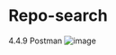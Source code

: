 # Repo-search
4.4.9 Postman
![image](https://user-images.githubusercontent.com/109068612/222895347-be61303d-58d8-4637-89ed-8e124e4d3d41.png)

